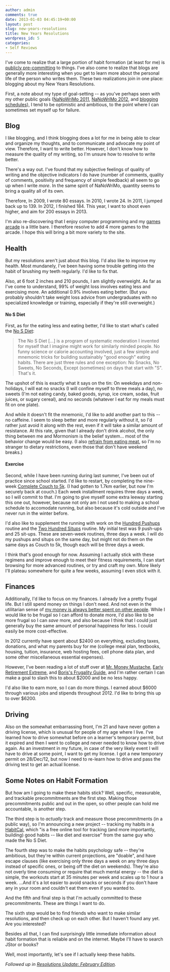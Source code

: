 ```yaml
---
author: admin
comments: true
date: 2013-01-03 04:45:19+00:00
layout: post
slug: new-years-resolutions
title: New Years Resolutions
wordpress_id: 5
categories:
- Self Reviews
---
```


I've come to realize that a large portion of habit formation (at least for me) is [publicly pre-committing](http://www.greatplay.net/essays/in-giving-it-pays-to-precommit) to things. I've also come to realize that blogs are generally more interesting when you get to learn more about the personal life of the person who writes them. These two realizations join in one place: blogging about my New Years Resolutions.

First, a note about my type of goal-setting -- as you've perhaps seen with my other public goals ([NaNoWriMo 2011](http://www.greatplay.net/essays/the-nanowrimo-2011-experiment), [NaNoWriMo 2012](http://www.greatplay.net/essays/the-sort-of-nanowrimo-experiment-sort-of-redux-extravaganza-2012), and [blogging](http://www.greatplay.net/essays/a-blogging-experiment) [schedules](http://www.greatplay.net/essays/back-for-a-third-blogxperiment)), I tend to be optimistic and ambitious, to the point where I can sometimes set myself up for failure.<!-- more -->




## Blog


I like blogging, and I think blogging does a lot for me in being able to clear and organize my thoughts, and to communicate and advocate my point of view. Therefore, I want to write better. However, I don't know how to measure the quality of my writing, so I'm unsure how to resolve to write better.

There's a way out. I've found that my subjective feelings of quality of writing and the objective indicators I do have (number of comments, quality of comments, positivity and frequency of simple feedback) all seem to go up when I write _more_. In the same spirit of NaNoWriMo, quantity seems to bring a quality all of its own.

Therefore, In 2009, I wrote 80 essays. In 2010, I wrote 24. In 2011, I jumped back up to 139. In 2012, I finished 184. This year, I want to shoot even higher, and aim for 200 essays in 2013.

I'm also re-discovering that I enjoy computer programming and my [games arcade](http://www.greatplay.net/arcade) is a little bare. I therefore resolve to add 4 more games to the arcade. I hope this will bring a bit more variety to the site.




## Health


But my resolutions aren't just about this blog. I'd also like to improve my health. Most mundanely, I've been having some trouble getting into the habit of brushing my teeth regularly. I'd like to fix that.

Also, at 6 foot 2 inches and 210 pounds, I am slightly overweight. As far as I've come to understand, 99% of weight loss involves eating less and exercising more. An additional 0.9% involves eating better. (But you probably shouldn't take weight loss advice from undergraduates with no specialized knowledge or training, especially if they're still overweight.)




#### No S Diet


First, as for the eating less and eating better, I'd like to start what's called the [No S Diet](http://www.nosdiet.com/):


> The No S Diet [...] is a program of systematic moderation I invented for myself that I imagine might work for similarly minded people. No funny science or calorie accounting involved, just a few simple and mnemonic tricks for building sustainably "good enough" eating habits. There are just three rules and one exception: No Snacks, No Sweets, No Seconds, Except (sometimes) on days that start with "S". That's it.


The upshot of this is exactly what it says on the tin: On weekdays and non-holidays, I will eat no snacks (I will confine myself to three meals a day), no sweets (I'm not eating candy, baked goods, syrup, ice cream, sodas, fruit juices, or sugary cereal), and no seconds (whatever I eat for my meals must fit on one plate).

And while it doesn't fit the mnemonic, I'd like to add another part to this -- no caffeine. I seem to sleep better and more regularly without it, so I'd rather just avoid it along with the rest, even if it will take a similar amount of resistance. At this rate, given that I already don't drink alcohol, the only thing between me and Mormonism is the belief system... most of the behavior change would be easy. (I also [refrain from eating meat](http://www.greatplay.net/essays/why-vegetarianism), so I'm no stranger to dietary restrictions, even those that don't have weekend breaks.)




#### Exercise


Second, while I have been running during last summer, I've been out of practice since school started. I'd like to restart, by completing the nine-week [Complete Couch to 5k](http://www.coolrunning.com/engine/2/2_3/181.shtml). (I had gotten to 1.7km earlier, but now I'm securely back at couch.) Each week installment requires three days a week, so I will commit to that. I'm going to give myself some extra leeway starting this one out, however, because not only am I not used to making a school schedule to accomodate running, but also because it's cold outside and I've never run in the winter before.

I'd also like to supplement the running with work on the [Hundred Pushups](http://www.hundredpushups.com/) routine and the [Two Hundred Situps](http://www.twohundredsitups.com/) routine. My initial test was 9 push-ups and 25 sit-ups. These are seven-week routines, three days a week. I will do my pushups and situps on the same day, but might not do them on the same days as Couch to 5k, though each will be three days a week.

I think that's good enough for now. Assuming I actually stick with these regimens and improve enough to meet their fitness requirements, I can start browsing for more advanced routines, or try and craft my own. More likely I'll plateau somewhere for quite a few weeks, assuming I even stick with it.




## Finances


Additionally, I'd like to focus on my finances. I already live a pretty frugal life. But I still spend money on things I don't need. And not even in the utilitarian sense of [my money is always better spent on other people](http://www.greatplay.net/essays/charity-how-much-should-i-give). While I would like to be frugal so I can afford to donate more, I'd also like to be more frugal so I can _save_ more, and also because I think that I could just generally buy the same amount of personal happiness for less. I could easily be more cost-effective.

In 2012 currently have spent about $2400 on everything, excluding taxes, donations, and what my parents buy for me (college meal plan, textbooks, housing, tuition, insurance, web hosting fees, cell phone data plan, and some other miscellaneous essential expenses).

However, I've been reading a lot of stuff over at [Mr. Money Mustache](http://www.mrmoneymustache.com/), [Early Retirement Extreme](http://earlyretirementextreme.com/), and [Boris's Frugality Guide](http://yboris.com/frugal.php), and I'm rather certain I can make a goal to slash this to about $2000 and be no less happy.

I'd also like to earn more, so I can do more things. I earned about $6000 through various jobs and stipends throughout 2012. I'd like to bring this up to over $6200.




## Driving


Also on the somewhat embarrassing front, I'm 21 and have never gotten a driving license, which is unusual for people of my age where I live. I've learned how to drive somewhat before on a learner's temporary permit, but it expired and then I went to college and never needed to know how to drive again. As an investment in my future, in case of the very likely event I will have to drive at some point, I want to get my license. I got a new temporary permit on 28/Dec/12, but now I need to re-learn how to drive and pass the driving test to get an actual license.




## Some Notes on Habit Formation


But how am I going to make these habits stick? Well, specific, measurable, and trackable precommitments are the first step. Making those precommitments public and out in the open, so other people can hold me accountable, is another step.

The third step is to _actually_ track and measure those precommitments (in a public way), so I'm announcing a new project -- tracking my habits in a [HabitCal](http://everydaysystems.com/habitcal/view/?o=7891), which "is a free online tool for tracking (and more importantly, building) good habits -- like diet and exercise" from the same guy who made the No S Diet.

The fourth step was to make the habits psychology safe -- they're ambitious, but they're within current projections, are "doable", and have escape clauses (like exercising only three days a week on any three days instead of specific ones, or being off the diet on weekends). They're also not overly time consuming or require that much mental energy -- the diet is simple, the workouts start at 35 minutes per week and scales up to 1 hour a week. ...And it's a lot easier to avoid snacks or seconds if you don't have any in your room and couldn't eat them even if you wanted to.

And the fifth and final step is that I'm actually committed to these precommitments. These are things I want to do.

The sixth step would be to find friends who want to make similar resolutions, and then check up on each other. But I haven't found any yet. Are you interested?

Besides all that, I can find surprisingly little immediate information about habit formation that is reliable and on the internet. Maybe I'll have to search JStor or books?

Well, most importantly, let's see if I actually keep these habits.

_Followed up in [Resolutions Update: February Edition](http://www.everydayutilitarian.com/essays/resolutions-update-february-edition)._
